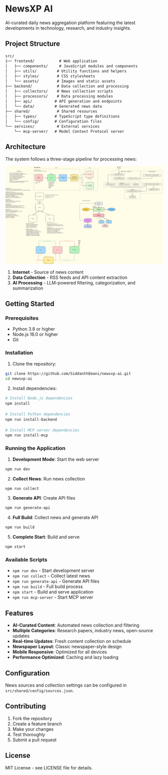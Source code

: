 # NewsXP AI

AI-curated daily news aggregation platform featuring the latest developments in technology, research, and industry insights.

## Project Structure

```
src/
├── frontend/           # Web application
│   ├── components/     # JavaScript modules and components
│   ├── utils/         # Utility functions and helpers
│   ├── styles/        # CSS stylesheets
│   └── assets/        # Images and static assets
├── backend/           # Data collection and processing
│   ├── collectors/    # News collection scripts
│   ├── processors/    # Data processing modules
│   ├── api/          # API generation and endpoints
│   └── data/         # Generated news data
├── shared/            # Shared resources
│   ├── types/        # TypeScript type definitions
│   └── config/       # Configuration files
└── services/          # External services
    └── mcp-server/   # Model Context Protocol server
```

## Architecture

The system follows a three-stage pipeline for processing news:

![Architecture Diagram](./docs/diagrams/Architecture.excalidraw.svg)

1. **Internet** - Source of news content
2. **Data Collection** - RSS feeds and API content extraction
3. **AI Processing** - LLM-powered filtering, categorization, and summarization

## Getting Started

### Prerequisites
- Python 3.8 or higher
- Node.js 16.0 or higher
- Git

### Installation

1. Clone the repository:
```bash
git clone https://github.com/SiddanthEmani/newsxp-ai.git
cd newsxp-ai
```

2. Install dependencies:
```bash
# Install Node.js dependencies
npm install

# Install Python dependencies
npm run install-backend

# Install MCP server dependencies
npm run install-mcp
```

### Running the Application

1. **Development Mode**: Start the web server
```bash
npm run dev
```

2. **Collect News**: Run news collection
```bash
npm run collect
```

3. **Generate API**: Create API files
```bash
npm run generate-api
```

4. **Full Build**: Collect news and generate API
```bash
npm run build
```

5. **Complete Start**: Build and serve
```bash
npm start
```

### Available Scripts

- `npm run dev` - Start development server
- `npm run collect` - Collect latest news
- `npm run generate-api` - Generate API files
- `npm run build` - Full build process
- `npm start` - Build and serve application
- `npm run mcp-server` - Start MCP server

## Features

- **AI-Curated Content**: Automated news collection and filtering
- **Multiple Categories**: Research papers, industry news, open-source updates
- **Real-time Updates**: Fresh content collection on schedule
- **Newspaper Layout**: Classic newspaper-style design
- **Mobile Responsive**: Optimized for all devices
- **Performance Optimized**: Caching and lazy loading

## Configuration

News sources and collection settings can be configured in `src/shared/config/sources.json`.

## Contributing

1. Fork the repository
2. Create a feature branch
3. Make your changes
4. Test thoroughly
5. Submit a pull request

## License

MIT License - see LICENSE file for details.
